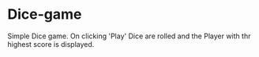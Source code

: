 # Dice-game

Simple Dice game. On clicking 'Play' Dice are rolled and the Player with thr highest score is displayed.

